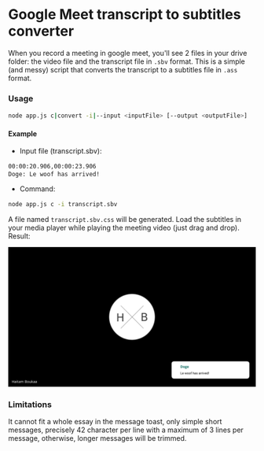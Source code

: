 # Google Meet transcript to subtitles converter

When you record a meeting in google meet, you'll see 2 files in your drive folder: the video file and the transcript 
file in `.sbv` format. This is a simple (and messy) script that converts the transcript to a subtitles file in `.ass` format.

### Usage

```sh
node app.js c|convert -i|--input <inputFile> [--output <outputFile>]
```
#### Example
* Input file (transcript.sbv):
```
00:00:20.906,00:00:23.906
Doge: Le woof has arrived!
```
* Command:
```sh
node app.js c -i transcript.sbv
```
A file named `transcript.sbv.css` will be generated. Load the subtitles in your media player while playing the 
meeting video (just drag and drop). Result:

![Google meet subs screenshot](screenshots/meet.png)

### Limitations
It cannot fit a whole essay in the message toast, only simple short messages, precisely 42 character per line 
with a maximum of 3 lines per message, otherwise, longer messages will be trimmed.
